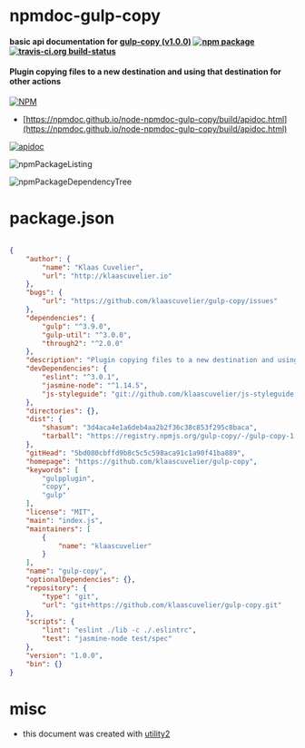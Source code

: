 # npmdoc-gulp-copy

#### basic api documentation for  [gulp-copy (v1.0.0)](https://github.com/klaascuvelier/gulp-copy)  [![npm package](https://img.shields.io/npm/v/npmdoc-gulp-copy.svg?style=flat-square)](https://www.npmjs.org/package/npmdoc-gulp-copy) [![travis-ci.org build-status](https://api.travis-ci.org/npmdoc/node-npmdoc-gulp-copy.svg)](https://travis-ci.org/npmdoc/node-npmdoc-gulp-copy)

#### Plugin copying files to a new destination and using that destination for other actions

[![NPM](https://nodei.co/npm/gulp-copy.png?downloads=true&downloadRank=true&stars=true)](https://www.npmjs.com/package/gulp-copy)

- [https://npmdoc.github.io/node-npmdoc-gulp-copy/build/apidoc.html](https://npmdoc.github.io/node-npmdoc-gulp-copy/build/apidoc.html)

[![apidoc](https://npmdoc.github.io/node-npmdoc-gulp-copy/build/screenCapture.buildCi.browser.%252Ftmp%252Fbuild%252Fapidoc.html.png)](https://npmdoc.github.io/node-npmdoc-gulp-copy/build/apidoc.html)

![npmPackageListing](https://npmdoc.github.io/node-npmdoc-gulp-copy/build/screenCapture.npmPackageListing.svg)

![npmPackageDependencyTree](https://npmdoc.github.io/node-npmdoc-gulp-copy/build/screenCapture.npmPackageDependencyTree.svg)



# package.json

```json

{
    "author": {
        "name": "Klaas Cuvelier",
        "url": "http://klaascuvelier.io"
    },
    "bugs": {
        "url": "https://github.com/klaascuvelier/gulp-copy/issues"
    },
    "dependencies": {
        "gulp": "^3.9.0",
        "gulp-util": "^3.0.0",
        "through2": "^2.0.0"
    },
    "description": "Plugin copying files to a new destination and using that destination for other actions",
    "devDependencies": {
        "eslint": "^3.0.1",
        "jasmine-node": "^1.14.5",
        "js-styleguide": "git://github.com/klaascuvelier/js-styleguide.git#master"
    },
    "directories": {},
    "dist": {
        "shasum": "3d4aca4e1a6deb4aa2b2f36c38c853f295c8baca",
        "tarball": "https://registry.npmjs.org/gulp-copy/-/gulp-copy-1.0.0.tgz"
    },
    "gitHead": "5bd080cbffd9b8c5c5c598aca91c1a90f41ba889",
    "homepage": "https://github.com/klaascuvelier/gulp-copy",
    "keywords": [
        "gulpplugin",
        "copy",
        "gulp"
    ],
    "license": "MIT",
    "main": "index.js",
    "maintainers": [
        {
            "name": "klaascuvelier"
        }
    ],
    "name": "gulp-copy",
    "optionalDependencies": {},
    "repository": {
        "type": "git",
        "url": "git+https://github.com/klaascuvelier/gulp-copy.git"
    },
    "scripts": {
        "lint": "eslint ./lib -c ./.eslintrc",
        "test": "jasmine-node test/spec"
    },
    "version": "1.0.0",
    "bin": {}
}
```



# misc
- this document was created with [utility2](https://github.com/kaizhu256/node-utility2)
